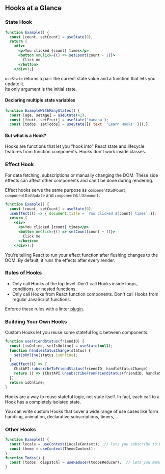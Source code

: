 ## Hooks at a Glance

### State Hook

```jsx
function Example() {
  const [count, setCount] = useState(0);
  return (
    <div>
      <p>You clicked {count} times</p>
      <button onClick={() => setCount(count + 1)}>
        Click me
      </button>
    </div>);}
```

`useState` returns a pair: the current state value and a function that lets you update it.  
Its only argument is the initial state.  

#### Declaring multiple state variables

```jsx
function ExampleWithManyStates() {
  const [age, setAge] = useState(42);
  const [fruit, setFruit] = useState('banana');
  const [todos, setTodos] = useState([{ text: 'Learn Hooks' }]);}
```

#### But what is a Hook?

Hooks are functions that let you "hook into" React state and lifecycle features from function components. Hooks don't work inside classes.  

### Effect Hook

For data fetching, subscriptions or manually changing the DOM. These side effects can affect other components and can't be done during rendering.  

Effect hooks serve the same purpose as `componentDidMount`, `componentDidUpdate` and `componentWillUnmount`.  

```jsx
function Example() {
  const [count, setCount] = useState(0);
  useEffect(() => { document.title = `You clicked ${count} times`;});
  return (
    <div>
      <p>You clicked {count} times</p>
      <button onClick={() => setCount(count + 1)}>
        Click me
      </button>
    </div>);}
```

You're telling React to run your effect function after flushing changes to the DOM. By default, it runs the effects after every render.  

### Rules of Hooks

* Only call Hooks at the top level. Don't call Hooks inside loops, conditions, or nested functions.
* Only call Hooks from React function components. Don't call Hooks from regular JavaScript functions.

Enforce these rules with a linter [plugin](https://www.npmjs.com/package/eslint-plugin-react-hooks).  

### Building Your Own Hooks

Custom Hooks let you reuse some stateful logic between components.  

```jsx
function useFriendStatus(friendID) {
  const [isOnline, setIsOnline] = useState(null);
  function handleStatusChange(status) {
    setIsOnline(status.isOnline);
  }
  useEffect(() => {
  	ChatAPI.subscribeToFriendStatus(friendID, handleStatusChange);
    return () => {ChatAPI.unsubscribeFromFriendStatus(friendID, handleStatusChange);};
  });
  return isOnline;
}
```

Hooks are a way to reuse stateful logic, not state itself. In fact, each call to a Hook has a completely isolated state.  

You can write custom Hooks that cover a wide range of use cases like form handling, animation, declarative subscriptions, timers, ...

### Other Hooks

```jsx
function Example() {
  const locale = useContext(LocaleContext);  // lets you subscribe to React context without introducing nesting
  const theme = useContext(ThemeContext);
}
function Todos() {
  const [todos, dispatch] = useReducer(todosReducer);  // lets you manage local state of complex components with a reducer
}
```

